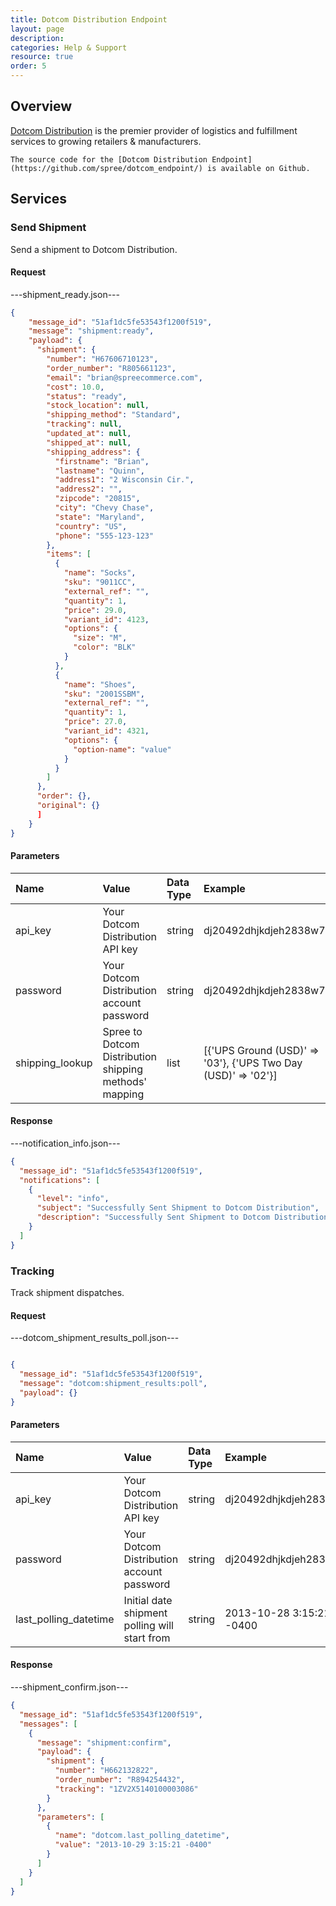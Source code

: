 ```yaml
---
title: Dotcom Distribution Endpoint
layout: page
description:
categories: Help & Support
resource: true
order: 5
---
```


## Overview

[Dotcom Distribution](http://www.dotcomdist.com/) is the premier provider of logistics and fulfillment services to growing retailers & manufacturers.

```
The source code for the [Dotcom Distribution Endpoint](https://github.com/spree/dotcom_endpoint/) is available on Github.
```

## Services

### Send Shipment

Send a shipment to Dotcom Distribution.

#### Request

---shipment_ready.json---
```json
{
    "message_id": "51af1dc5fe53543f1200f519",
    "message": "shipment:ready",
    "payload": {
      "shipment": {
        "number": "H67606710123",
        "order_number": "R805661123",
        "email": "brian@spreecommerce.com",
        "cost": 10.0,
        "status": "ready",
        "stock_location": null,
        "shipping_method": "Standard",
        "tracking": null,
        "updated_at": null,
        "shipped_at": null,
        "shipping_address": {
          "firstname": "Brian",
          "lastname": "Quinn",
          "address1": "2 Wisconsin Cir.",
          "address2": "",
          "zipcode": "20815",
          "city": "Chevy Chase",
          "state": "Maryland",
          "country": "US",
          "phone": "555-123-123"
        },
        "items": [
          {
            "name": "Socks",
            "sku": "9011CC",
            "external_ref": "",
            "quantity": 1,
            "price": 29.0,
            "variant_id": 4123,
            "options": {
              "size": "M",
              "color": "BLK"
            }
          },
          {
            "name": "Shoes",
            "sku": "2001SSBM",
            "external_ref": "",
            "quantity": 1,
            "price": 27.0,
            "variant_id": 4321,
            "options": {
              "option-name": "value"
            }
          }
        ]
      },
      "order": {},
      "original": {}
      ]
    }
}
```

#### Parameters

| Name | Value | Data Type |Example |
| :----| :-----| :------ |:------ |
| api_key | Your Dotcom Distribution API key | string | dj20492dhjkdjeh2838w7 |
| password | Your Dotcom Distribution account password | string | dj20492dhjkdjeh2838w7 |
| shipping_lookup | Spree to Dotcom Distribution shipping methods' mapping | list | [{'UPS Ground (USD)' => '03'}, {'UPS Two Day (USD)' => '02'}] |

#### Response

---notification_info.json---

```json
{
  "message_id": "51af1dc5fe53543f1200f519",
  "notifications": [
    {
      "level": "info",
      "subject": "Successfully Sent Shipment to Dotcom Distribution",
      "description": "Successfully Sent Shipment to Dotcom Distribution"
    }
  ]
}
```

### Tracking

Track shipment dispatches.

#### Request

---dotcom_shipment_results_poll.json---
```json

{
  "message_id": "51af1dc5fe53543f1200f519",
  "message": "dotcom:shipment_results:poll",
  "payload": {}
}
```

#### Parameters

| Name | Value | Data Type |Example |
| :----| :-----| :------ |:------ |
| api_key | Your Dotcom Distribution API key | string |dj20492dhjkdjeh2838w7 |
| password | Your Dotcom Distribution account password | string| dj20492dhjkdjeh2838w7 |
| last_polling_datetime | Initial date shipment polling will start from | string | 2013-10-28 3:15:21 -0400 |

#### Response

---shipment_confirm.json---
```json
{
  "message_id": "51af1dc5fe53543f1200f519",
  "messages": [
    {
      "message": "shipment:confirm",
      "payload": {
        "shipment": {
          "number": "H662132822",
          "order_number": "R894254432",
          "tracking": "1ZV2X5140100003086"
        }
      },
      "parameters": [
        {
          "name": "dotcom.last_polling_datetime",
          "value": "2013-10-29 3:15:21 -0400"
        }
      ]
    }
  ]
}
```